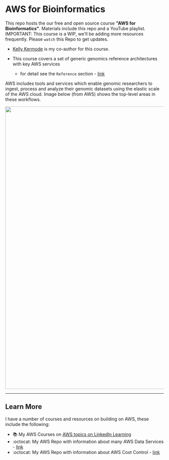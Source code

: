 # AWS for Bioinformatics

This repo hosts the our free and open source course **"AWS for Bioinformatics"**.  Materials include this repo and a YouTube playlist. IMPORTANT: This course is a WIP, we'll be adding more resources frequently.  Please `watch` this Repo to get updates.

- [Kelly Kermode](https://github.com/kellykermode) is my co-author for this course. 

- This course covers a set of generic genomics reference architectures with key AWS services 
  - for detail see the `Reference` section - [link](https://github.com/lynnlangit/aws-for-bioinformatics/tree/main/7_REF_Info)

AWS includes tools and services which enable genomic researchers to ingest, process and analyze their genomic datasets using the elastic scale of the AWS cloud. Image below (from AWS) shows the top-level areas in these workflows.

<img src="https://github.com/lynnlangit/aws-for-bioinformatics/blob/main/7_REF_Info/images/aws-genomics.png" width=900>

---


## Learn More
I have a number of courses and resources on building on AWS, these include the following:  
- 📚 My AWS Courses on [AWS topics on LinkedIn Learning](https://www.linkedin.com/learning/instructors/lynn-langit)
- :octocat: My AWS Repo with information about many AWS Data Services - [link](https://github.com/lynnlangit/Hello-AWS-Data-Services)
- :octocat: My AWS Repo with information about AWS Cost Control - [link](https://github.com/lynnlangit/aws-cost-control)




